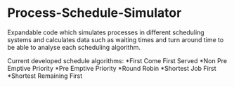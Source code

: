 # Process-Schedule-Simulator
Expandable code which simulates processes in different scheduling systems and calculates data such as waiting times and turn around time to be able to analyse each scheduling algorithm.

Current developed schedule algorithms:
*First Come First Served
*Non Pre Emptive Priority
*Pre Emptive Priority
*Round Robin
*Shortest Job First
*Shortest Remaining First
